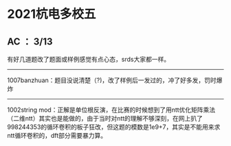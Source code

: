 # 2021杭电多校五

## AC ： 3/13

有好几道题改了题面或样例感觉有点心态，srds大家都一样。

---

1007banzhuan：题目没说清楚（?)，改了样例后一发过的，冲了好多发，罚时爆炸

---

1002string mod：正解是单位根反演，在比赛的时候想到了用ntt优化矩阵乘法（二维ntt）其实也是能做的，由于当时对ntt的理解不够深刻，在网上扒了998244353的循环卷积的板子狂改，但这题的模数是1e9+7，其实是不能用来求ntt循环卷积的，dft部分需要暴力算。

